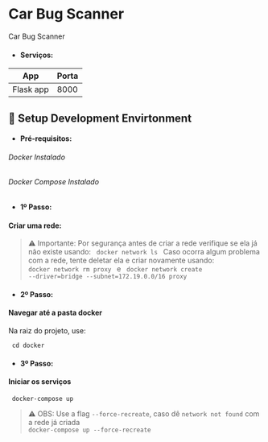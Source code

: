 # Car Bug Scanner
Car Bug Scanner

- #### Serviços:

| App | Porta |
| ----------- | ----------- |
| Flask app | 8000 |

## 🚀 Setup Development Envirtonment

- #### Pré-requisitos:

###### Docker Instalado
###### Docker Compose Instalado

- #### 1º Passo:

#### Criar uma rede:

> ⚠️ Importante: Por segurança antes de criar a rede verifique se ela já não existe usando:
> <code> docker network ls </code>
> Caso ocorra algum problema com a rede, tente deletar ela e criar novamente usando:
> <code> docker network rm proxy </code>
> e
> <code> docker network create --driver=bridge --subnet=172.19.0.0/16 proxy </code>

- #### 2º Passo:

#### Navegar até a pasta docker

Na raiz do projeto, use:

<code> cd docker </code>

- #### 3º Passo:

#### Iniciar os serviços

<code> docker-compose up </code>

> ⚠️ OBS: Use a flag `--force-recreate`, caso dê `network not found` com a rede já criada
> <code> docker-compose up --force-recreate </code>